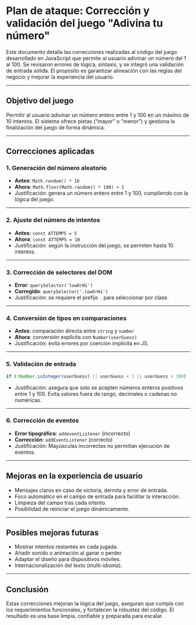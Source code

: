 # Plan de ataque: Corrección y validación del juego "Adivina tu número"

Este documento detalla las correcciones realizadas al código del juego desarrollado en JavaScript que permite al usuario adivinar un número del 1 al 100. Se revisaron errores de lógica, sintaxis, y se integró una validación de entrada sólida. El propósito es garantizar alineación con las reglas del negocio y mejorar la experiencia del usuario.

---

## Objetivo del juego

Permitir al usuario adivinar un número entero entre 1 y 100 en un máximo de 10 intentos. El sistema ofrece pistas (“mayor” o “menor”) y gestiona la finalización del juego de forma dinámica.

---

## Correcciones aplicadas

### 1. Generación del número aleatorio
- **Antes**: `Math.random() * 10`
- **Ahora**: `Math.floor(Math.random() * 100) + 1`
- Justificación: genera un número entero entre 1 y 100, cumpliendo con la lógica del juego.

---

### 2. Ajuste del número de intentos
- **Antes**: `const ATTEMPS = 5`
- **Ahora**: `const ATTEMPS = 10`
- Justificación: según la instrucción del juego, se permiten hasta 10 intentos.

---

### 3. Corrección de selectores del DOM
- **Error**: `querySelector('lowOrHi')`
- **Corregido**: `querySelector('.lowOrHi')`
- Justificación: se requiere el prefijo `.` para seleccionar por clase.

---

### 4. Conversión de tipos en comparaciones
- **Antes**: comparación directa entre `string` y `number`
- **Ahora**: conversión explícita con `Number(userGuess)`
- Justificación: evita errores por coerción implícita en JS.

---

### 5. Validación de entrada
```js
if (!Number.isInteger(userGuess) || userGuess < 1 || userGuess > 100)

```
- Justificación: asegura que solo se acepten números enteros positivos entre 1 y 100. Evita valores fuera de rango, decimales o cadenas no numéricas.

---

### 6. Corrección de eventos
- **Error tipográfico**: `addeventListener` (incorrecto)
- **Corrección**: `addEventListener` (correcto)
- Justificación: Mayúsculas incorrectas no permitían ejecución de eventos.

---

## Mejoras en la experiencia de usuario
- Mensajes claros en caso de victoria, derrota y error de entrada.
- Foco automático en el campo de entrada para facilitar la interacción.
- Limpieza del campo tras cada intento.
- Posibilidad de reiniciar el juego dinámicamente.

---

## Posibles mejoras futuras
- Mostrar intentos restantes en cada jugada.
- Añadir sonido o animación al ganar o perder.
- Adaptar el diseño para dispositivos móviles.
- Internacionalización del texto (multi-idioma).

---

## Conclusión
Estas correcciones mejoran la lógica del juego, aseguran que cumpla con los requerimientos funcionales, y fortalecen la robustez del código. El resultado es una base limpia, confiable y preparada para escalar.
